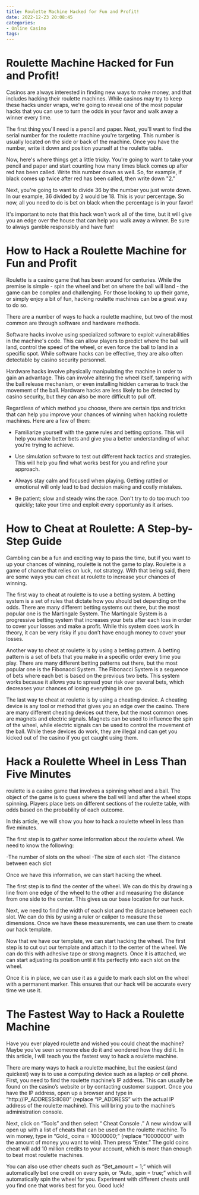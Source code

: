 ```yaml
---
title: Roulette Machine Hacked for Fun and Profit!
date: 2022-12-23 20:08:45
categories:
- Online Casino
tags:
---
```



#  Roulette Machine Hacked for Fun and Profit!

Casinos are always interested in finding new ways to make money, and that includes hacking their roulette machines. While casinos may try to keep these hacks under wraps, we're going to reveal one of the most popular hacks that you can use to turn the odds in your favor and walk away a winner every time.

The first thing you'll need is a pencil and paper. Next, you'll want to find the serial number for the roulette machine you're targeting. This number is usually located on the side or back of the machine. Once you have the number, write it down and position yourself at the roulette table.

Now, here's where things get a little tricky. You're going to want to take your pencil and paper and start counting how many times black comes up after red has been called. Write this number down as well. So, for example, if black comes up twice after red has been called, then write down "2."

Next, you're going to want to divide 36 by the number you just wrote down. In our example, 36 divided by 2 would be 18. This is your percentage. So now, all you need to do is bet on black when the percentage is in your favor!

It's important to note that this hack won't work all of the time, but it will give you an edge over the house that can help you walk away a winner. Be sure to always gamble responsibly and have fun!

#  How to Hack a Roulette Machine for Fun and Profit

Roulette is a casino game that has been around for centuries. While the premise is simple - spin the wheel and bet on where the ball will land - the game can be complex and challenging. For those looking to up their game, or simply enjoy a bit of fun, hacking roulette machines can be a great way to do so.

There are a number of ways to hack a roulette machine, but two of the most common are through software and hardware methods.

Software hacks involve using specialized software to exploit vulnerabilities in the machine's code. This can allow players to predict where the ball will land, control the speed of the wheel, or even force the ball to land in a specific spot. While software hacks can be effective, they are also often detectable by casino security personnel.

Hardware hacks involve physically manipulating the machine in order to gain an advantage. This can involve altering the wheel itself, tampering with the ball release mechanism, or even installing hidden cameras to track the movement of the ball. Hardware hacks are less likely to be detected by casino security, but they can also be more difficult to pull off.

Regardless of which method you choose, there are certain tips and tricks that can help you improve your chances of winning when hacking roulette machines. Here are a few of them:

- Familiarize yourself with the game rules and betting options. This will help you make better bets and give you a better understanding of what you're trying to achieve.

- Use simulation software to test out different hack tactics and strategies. This will help you find what works best for you and refine your approach.

- Always stay calm and focused when playing. Getting rattled or emotional will only lead to bad decision making and costly mistakes.

- Be patient; slow and steady wins the race. Don't try to do too much too quickly; take your time and exploit every opportunity as it arises.

#  How to Cheat at Roulette: A Step-by-Step Guide

Gambling can be a fun and exciting way to pass the time, but if you want to up your chances of winning, roulette is not the game to play. Roulette is a game of chance that relies on luck, not strategy. With that being said, there are some ways you can cheat at roulette to increase your chances of winning.

The first way to cheat at roulette is to use a betting system. A betting system is a set of rules that dictate how you should bet depending on the odds. There are many different betting systems out there, but the most popular one is the Martingale System. The Martingale System is a progressive betting system that increases your bets after each loss in order to cover your losses and make a profit. While this system does work in theory, it can be very risky if you don’t have enough money to cover your losses.

Another way to cheat at roulette is by using a betting pattern. A betting pattern is a set of bets that you make in a specific order every time you play. There are many different betting patterns out there, but the most popular one is the Fibonacci System. The Fibonacci System is a sequence of bets where each bet is based on the previous two bets. This system works because it allows you to spread your risk over several bets, which decreases your chances of losing everything in one go.

The last way to cheat at roulette is by using a cheating device. A cheating device is any tool or method that gives you an edge over the casino. There are many different cheating devices out there, but the most common ones are magnets and electric signals. Magnets can be used to influence the spin of the wheel, while electric signals can be used to control the movement of the ball. While these devices do work, they are illegal and can get you kicked out of the casino if you get caught using them.

#  Hack a Roulette Wheel in Less Than Five Minutes

 roulette is a casino game that involves a spinning wheel and a ball. The object of the game is to guess where the ball will land after the wheel stops spinning. Players place bets on different sections of the roulette table, with odds based on the probability of each outcome.

In this article, we will show you how to hack a roulette wheel in less than five minutes.

The first step is to gather some information about the roulette wheel. We need to know the following:

-The number of slots on the wheel
-The size of each slot
-The distance between each slot

Once we have this information, we can start hacking the wheel.

The first step is to find the center of the wheel. We can do this by drawing a line from one edge of the wheel to the other and measuring the distance from one side to the center. This gives us our base location for our hack.

Next, we need to find the width of each slot and the distance between each slot. We can do this by using a ruler or caliper to measure these dimensions. Once we have these measurements, we can use them to create our hack template.

Now that we have our template, we can start hacking the wheel. The first step is to cut out our template and attach it to the center of the wheel. We can do this with adhesive tape or strong magnets. Once it is attached, we can start adjusting its position until it fits perfectly into each slot on the wheel.

Once it is in place, we can use it as a guide to mark each slot on the wheel with a permanent marker. This ensures that our hack will be accurate every time we use it.

#  The Fastest Way to Hack a Roulette Machine

Have you ever played roulette and wished you could cheat the machine? Maybe you’ve seen someone else do it and wondered how they did it. In this article, I will teach you the fastest way to hack a roulette machine.

There are many ways to hack a roulette machine, but the easiest (and quickest) way is to use a computing device such as a laptop or cell phone. First, you need to find the roulette machine’s IP address. This can usually be found on the casino’s website or by contacting customer support. Once you have the IP address, open up a browser and type in “http://IP_ADDRESS:8080” (replace “IP_ADDRESS” with the actual IP address of the roulette machine). This will bring you to the machine’s administration console.

Next, click on “Tools” and then select “ Cheat Console .” A new window will open up with a list of cheats that can be used on the roulette machine. To win money, type in “Gold_ coins = 10000000;” (replace “10000000” with the amount of money you want to win). Then press “Enter.” The gold coins cheat will add 10 million credits to your account, which is more than enough to beat most roulette machines.

You can also use other cheats such as “Bet_amount = 1;” which will automatically bet one credit on every spin, or “Auto_ spin = true;” which will automatically spin the wheel for you. Experiment with different cheats until you find one that works best for you. Good luck!